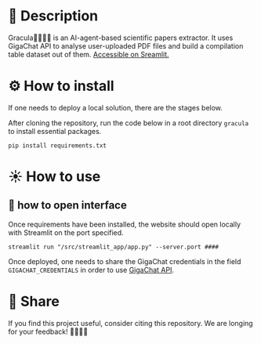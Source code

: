 # 📙 Description

Gracula🧛‍♂️🧛‍♀️ is an AI-agent-based scientific papers extractor. It uses GigaChat API to analyse user-uploaded PDF files and build a compilation table dataset out of them. [Accessible on Sreamlit.](https://gracula.streamlit.app/)

# ⚙️ How to install
If one needs to deploy a local solution, there are the stages below.

After cloning the repository, run the code below in a root directory `gracula` to install essential packages.

```pip install requirements.txt```

# ☀️ How to use

## 🌱 how to open interface
Once requirements have been installed, the website should open locally with Streamlit on the port specified.

```streamlit run "/src/streamlit_app/app.py" --server.port ####```

Once deployed, one needs to share the GigaChat credentials in the field `GIGACHAT_CREDENTIALS` in order to use [GigaChat API](https://developers.sber.ru/docs/ru/gigachat/api/overview).

# 🔗 Share
If you find this project useful, consider citing this repository. We are longing for your feedback! 🧛‍♂️🧛‍♀️